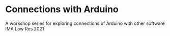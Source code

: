 # Connections with Arduino
A workshop series for exploring connections of Arduino with other software
IMA Low Res 2021